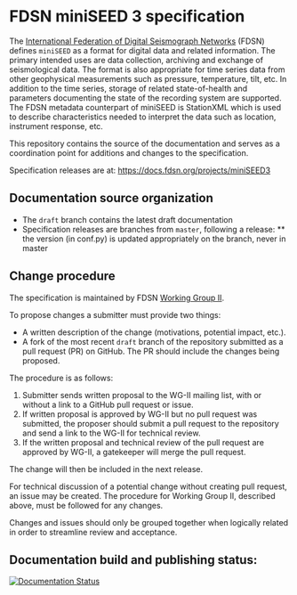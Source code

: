 # FDSN miniSEED 3 specification

The [International Federation of Digital Seismograph
Networks](https://www.fdsn.org/) (FDSN) defines `miniSEED` as a format
for digital data and related information.  The primary intended uses
are data collection, archiving and exchange of seismological data.
The format is also appropriate for time series data from other
geophysical measurements such as pressure, temperature, tilt, etc.  In
addition to the time series, storage of related state-of-health and
parameters documenting the state of the recording system are
supported.  The FDSN metadata counterpart of miniSEED is StationXML
which is used to describe characteristics needed to interpret the data
such as location, instrument response, etc.

This repository contains the source of the documentation and serves as
a coordination point for additions and changes to the specification.

Specification releases are at:
https://docs.fdsn.org/projects/miniSEED3

## Documentation source organization

* The `draft` branch contains the latest draft documentation
* Specification releases are branches from `master`, following a release:
** the version (in conf.py) is updated appropriately on the branch, never in master

## Change procedure

The specification is maintained by FDSN [Working Group II](http://fdsn.org/wg/wgII/).

To propose changes a submitter must provide two things:

* A written description of the change (motivations, potential impact, etc.).
* A fork of the most recent `draft` branch of the repository submitted
  as a pull request (PR) on GitHub.  The PR should include the changes
  being proposed.

The procedure is as follows:

1. Submitter sends written proposal to the WG-II mailing list, with or
   without a link to a GitHub pull request or issue.
2. If written proposal is approved by WG-II but no pull request was
   submitted, the proposer should submit a pull request to the repository
   and send a link to the WG-II for technical review.
3. If the written proposal and technical review of the pull request
   are approved by WG-II, a gatekeeper will merge the pull request.

The change will then be included in the next release.

For technical discussion of a potential change without creating pull request,
an issue may be created.  The procedure for Working Group II,
described above, must be followed for any changes.

Changes and issues should only be grouped together when logically
related in order to streamline review and acceptance.

## Documentation build and publishing status:
[![Documentation Status](https://readthedocs.org/projects/miniSEED3/badge/?version=latest)](http://docs.fdsn.org/projects/miniSEED3/en/latest/?badge=latest)
